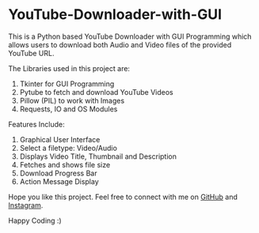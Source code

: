 # YouTube-Downloader-with-GUI
This is a Python based YouTube Downloader with GUI Programming which allows users to download both Audio and Video files of the provided YouTube URL.

The Libraries used in this project are:
1. Tkinter for GUI Programming
2. Pytube to fetch and download YouTube Videos
3. Pillow (PIL) to work with Images
4. Requests, IO and OS Modules

Features Include:
1. Graphical User Interface
2. Select a filetype: Video/Audio
3. Displays Video Title, Thumbnail and Description
4. Fetches and shows file size
5. Download Progress Bar
6. Action Message Display

Hope you like this project. Feel free to connect with me on [GitHub](https://github.com/keerthanrgowda) and [Instagram](https://istagram.com/keerthanrgowda).

Happy Coding :)
